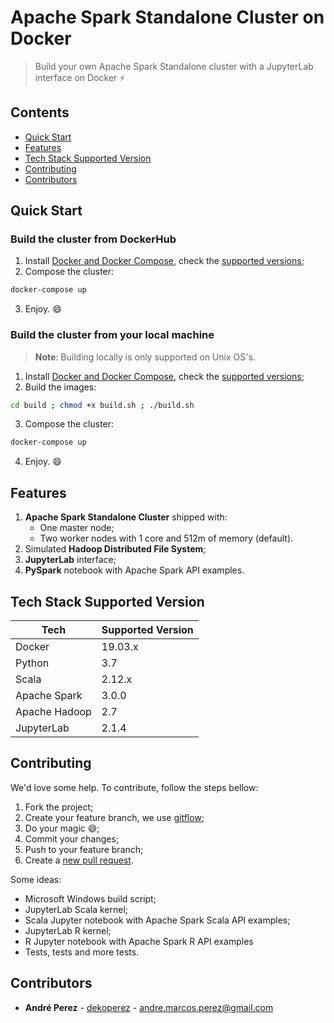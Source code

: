 # Apache Spark Standalone Cluster on Docker
> Build your own Apache Spark Standalone cluster with a JupyterLab interface on Docker :zap:

## Contents

- [Quick Start](#quick-start)
- [Features](#features)
- [Tech Stack Supported Version](#tech-stack-supported-version)
- [Contributing](#contributing)
- [Contributors](#contributors)

## <a name="quick-start"></a>Quick Start

### Build the cluster from DockerHub

1. Install [Docker and Docker Compose](https://docs.docker.com/get-docker/), check the [supported versions](#tech-stack-supported-version);
2. Compose the cluster:

```bash
docker-compose up
```

3. Enjoy. :smile:

### Build the cluster from your local machine

> **Note**: Building locally is only supported on Unix OS's.

1. Install [Docker and Docker Compose](https://docs.docker.com/get-docker/), check the [supported versions](#tech-stack-supported-version);
2. Build the images:

```bash
cd build ; chmod +x build.sh ; ./build.sh
```

3. Compose the cluster:

```bash
docker-compose up
```

4. Enjoy. :smile:

## <a name="features"></a>Features

1. **Apache Spark Standalone Cluster** shipped with:
   * One master node;
   * Two worker nodes with 1 core and 512m of memory (default).
2. Simulated **Hadoop Distributed File System**;
3. **JupyterLab** interface;
4. **PySpark** notebook with Apache Spark API examples.

## <a name="tech-stack"></a>Tech Stack Supported Version

| Tech          | Supported Version |
| ------------- | ----------------- |
| Docker        | 19.03.x           |
| Python        | 3.7               |
| Scala         | 2.12.x            |
| Apache Spark  | 3.0.0             |
| Apache Hadoop | 2.7               |
| JupyterLab    | 2.1.4             |

## <a name="contribuing"></a>Contributing

We'd love some help. To contribute, follow the steps bellow:

1. Fork the project;
2. Create your feature branch, we use [gitflow](https://github.com/nvie/gitflow);
3. Do your magic :smile:;
4. Commit your changes;
5. Push to your feature branch;
6. Create a [new pull request](https://github.com/andre-marcos-perez/spark-cluster-on-docker/pulls).

Some ideas:

- Microsoft Windows build script;
- JupyterLab Scala kernel;
- Scala Jupyter notebook with Apache Spark Scala API examples;
- JupyterLab R kernel;
- R Jupyter notebook with Apache Spark R API examples
- Tests, tests and more tests.

## <a name="contributors"></a>Contributors

 - **André Perez** - [dekoperez](https://twitter.com/dekoperez) - andre.marcos.perez@gmail.com



